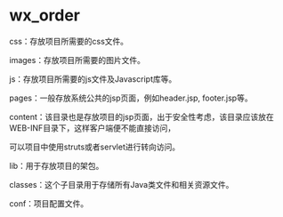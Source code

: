 # wx_order

css：存放项目所需要的css文件。

images：存放项目所需要的图片文件。

js：存放项目所需要的js文件及Javascript库等。

pages：一般存放系统公共的jsp页面，例如header.jsp, footer.jsp等。

content：该目录也是存放项目的jsp页面，出于安全性考虑，该目录应该放在WEB-INF目录下，这样客户端便不能直接访问，

  可以项目中使用struts或者servlet进行转向访问。

lib：用于存放项目的架包。

classes：这个子目录用于存储所有Java类文件和相关资源文件。

conf：项目配置文件。


